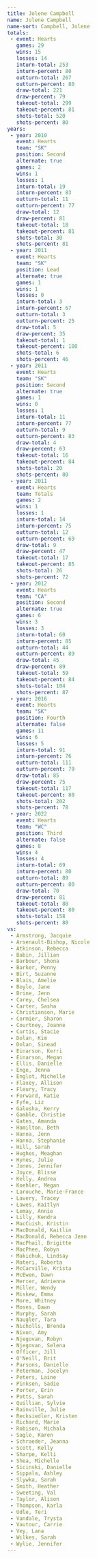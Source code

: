 ```yaml
---
title: Jolene Campbell
name: Jolene Campbell
name-sort: Campbell, Jolene
totals:
 - event: Hearts
   games: 29
   wins: 15
   losses: 14
   inturn-total: 253
   inturn-percent: 80
   outturn-total: 267
   outturn-percent: 80
   draw-total: 221
   draw-percent: 79
   takeout-total: 299
   takeout-percent: 81
   shots-total: 520
   shots-percent: 80
years:
 - year: 2010
   event: Hearts
   team: "SK"
   position: Second
   alternate: true
   games: 2
   wins: 1
   losses: 1
   inturn-total: 19
   inturn-percent: 83
   outturn-total: 11
   outturn-percent: 77
   draw-total: 12
   draw-percent: 81
   takeout-total: 18
   takeout-percent: 81
   shots-total: 30
   shots-percent: 81
 - year: 2011
   event: Hearts
   team: "SK"
   position: Lead
   alternate: true
   games: 1
   wins: 1
   losses: 0
   inturn-total: 3
   inturn-percent: 67
   outturn-total: 3
   outturn-percent: 25
   draw-total: 5
   draw-percent: 35
   takeout-total: 1
   takeout-percent: 100
   shots-total: 6
   shots-percent: 46
 - year: 2011
   event: Hearts
   team: "SK"
   position: Second
   alternate: true
   games: 1
   wins: 0
   losses: 1
   inturn-total: 11
   inturn-percent: 77
   outturn-total: 9
   outturn-percent: 83
   draw-total: 4
   draw-percent: 63
   takeout-total: 16
   takeout-percent: 84
   shots-total: 20
   shots-percent: 80
 - year: 2011
   event: Hearts
   team: Totals
   games: 2
   wins: 1
   losses: 1
   inturn-total: 14
   inturn-percent: 75
   outturn-total: 12
   outturn-percent: 69
   draw-total: 9
   draw-percent: 47
   takeout-total: 17
   takeout-percent: 85
   shots-total: 26
   shots-percent: 72
 - year: 2012
   event: Hearts
   team: "CA"
   position: Second
   alternate: true
   games: 6
   wins: 3
   losses: 3
   inturn-total: 60
   inturn-percent: 85
   outturn-total: 44
   outturn-percent: 89
   draw-total: 45
   draw-percent: 89
   takeout-total: 59
   takeout-percent: 84
   shots-total: 104
   shots-percent: 87
 - year: 2016
   event: Hearts
   team: "SK"
   position: Fourth
   alternate: false
   games: 11
   wins: 6
   losses: 5
   inturn-total: 91
   inturn-percent: 76
   outturn-total: 111
   outturn-percent: 79
   draw-total: 85
   draw-percent: 75
   takeout-total: 117
   takeout-percent: 80
   shots-total: 202
   shots-percent: 78
 - year: 2022
   event: Hearts
   team: "WC"
   position: Third
   alternate: false
   games: 8
   wins: 4
   losses: 4
   inturn-total: 69
   inturn-percent: 80
   outturn-total: 89
   outturn-percent: 80
   draw-total: 70
   draw-percent: 81
   takeout-total: 88
   takeout-percent: 80
   shots-total: 158
   shots-percent: 80
vs:
 - Armstrong, Jacquie
 - Arsenault-Bishop, Nicole
 - Atkinson, Rebecca
 - Babin, Jillian
 - Barbour, Shona
 - Barker, Penny
 - Birt, Suzanne
 - Blais, Amelie
 - Boyle, Jane
 - Brine, Jenn
 - Carey, Chelsea
 - Carter, Sasha
 - Christianson, Marie
 - Cormier, Sharon
 - Courtney, Joanne
 - Curtis, Stacie
 - Dolan, Kim
 - Dolan, Sinead
 - Einarson, Kerri
 - Einarson, Megan
 - Ellis, Danielle
 - Enge, Jenna
 - Englot, Michelle
 - Flaxey, Allison
 - Fleury, Tracy
 - Forward, Katie
 - Fyfe, Liz
 - Galusha, Kerry
 - Gamble, Christie
 - Gates, Amanda
 - Hamilton, Beth
 - Hanna, Jenn
 - Hanna, Stephanie
 - Hill, Sarah
 - Hughes, Meaghan
 - Hynes, Julie
 - Jones, Jennifer
 - Joyce, Blisse
 - Kelly, Andrea
 - Koehler, Megan
 - Larouche, Marie-France
 - Lavery, Tracey
 - Lawes, Kaitlyn
 - Lemay, Annie
 - Lilly, Kendra
 - MacCuish, Kristin
 - MacDonald, Kaitlin
 - MacDonald, Rebecca Jean
 - MacPhail, Brigitte
 - MacPhee, Robyn
 - Makichuk, Lindsay
 - Materi, Roberta
 - McCarville, Krista
 - McEwen, Dawn
 - Mercer, Adrienne
 - Miller, Wendy
 - Miskew, Emma
 - More, Whitney
 - Moses, Dawn
 - Murphy, Sarah
 - Naugler, Tara
 - Nicholls, Brenda
 - Nixon, Amy
 - Njegovan, Robyn
 - Njegovan, Selena
 - Officer, Jill
 - O'Neill, Brit
 - Parsons, Danielle
 - Peterman, Jocelyn
 - Peters, Laine
 - Pinksen, Sadie
 - Porter, Erin
 - Potts, Sarah
 - Quillian, Sylvie
 - Rainville, Julie
 - Recksiedler, Kristen
 - Richard, Marie
 - Robison, Michala
 - Sagle, Karen
 - Schraeder, Jeanna
 - Scott, Kelly
 - Sharpe, Kelli
 - Shea, Michelle
 - Sicinski, Danielle
 - Sippala, Ashley
 - Slywka, Sarah
 - Smith, Heather
 - Sweeting, Val
 - Taylor, Alison
 - Thompson, Karla
 - Udle, Teri
 - Vandale, Trysta
 - Vautour, Carrie
 - Vey, Lana
 - Wilkes, Sarah
 - Wylie, Jennifer
---
```

